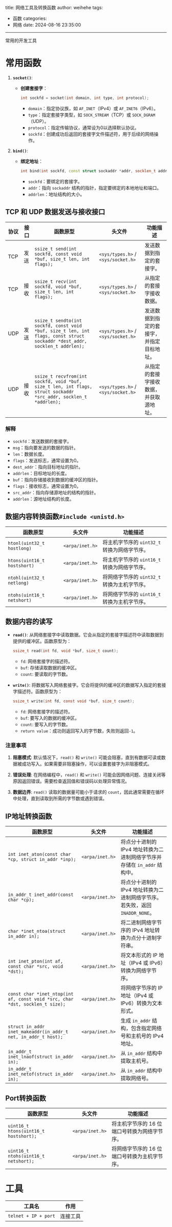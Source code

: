 title: 网络工具及转换函数
author: weihehe
tags:
  - 函数
categories:
  - 网络
date: 2024-08-16 23:35:00
---
常用的开发工具
<!--more-->

# 常用函数


1. **`socket()`**:
   - **创建套接字**：
     ```cpp
     int sockfd = socket(int domain, int type, int protocol);
     ```
     - `domain`：指定协议族，如 `AF_INET`（IPv4）或 `AF_INET6`（IPv6）。
     - `type`：指定套接字类型，如 `SOCK_STREAM`（TCP）或 `SOCK_DGRAM`（UDP）。
     - `protocol`：指定传输协议，通常设为0以选择默认协议。
     - `sockfd`：创建成功后返回的套接字文件描述符，用于后续的网络操作。

2. **`bind()`**:
   - **绑定地址**：
     ```cpp
     int bind(int sockfd, const struct sockaddr *addr, socklen_t addrlen);
     ```
     - `sockfd`：要绑定的套接字。
     - `addr`：指向 `sockaddr` 结构的指针，指定要绑定的本地地址和端口。
     - `addrlen`：地址结构的大小。



## TCP 和 UDP 数据发送与接收接口

| 协议 | 接口   | 函数原型                                                     | 头文件             | 功能描述                                      |
|------|--------|--------------------------------------------------------------|--------------------|---------------------------------------------|
| TCP  | 发送   | `ssize_t send(int sockfd, const void *buf, size_t len, int flags);` | `<sys/types.h>` / `<sys/socket.h>` | 发送数据到指定的套接字。                       |
| TCP  | 接收   | `ssize_t recv(int sockfd, void *buf, size_t len, int flags);` | `<sys/types.h>` / `<sys/socket.h>` | 从指定的套接字接收数据。                       |
| UDP  | 发送   | `ssize_t sendto(int sockfd, const void *buf, size_t len, int flags, const struct sockaddr *dest_addr, socklen_t addrlen);` | `<sys/types.h>` / `<sys/socket.h>` | 发送数据到指定的套接字，并指定目标地址。     |
| UDP  | 接收   | `ssize_t recvfrom(int sockfd, void *buf, size_t len, int flags, struct sockaddr *src_addr, socklen_t *addrlen);` | `<sys/types.h>` / `<sys/socket.h>` | 从指定的套接字接收数据，并获取源地址。       |

### 解释

- `sockfd`：发送数据的套接字。
- `msg`：指向要发送的数据的指针。
- `len`：数据长度。
- `flags`：发送标志，通常设置为0。
- `dest_addr`：指向目标地址的指针。
- `addrlen`：目标地址的长度。
- `buf`：指向存储接收到数据的缓冲区的指针。
- `flags`：接收标志，通常设置为0。
- `src_addr`：指向存储源地址的结构的指针。
- `addrlen`：源地址结构的长度。
    

## 数据内容转换函数`#include <unistd.h>`

| 函数原型                 | 头文件           | 功能描述                                           |
|--------------------------|------------------|----------------------------------------------------|
| `htonl(uint32_t hostlong)` | `<arpa/inet.h>`  | 将主机字节序的 `uint32_t` 转换为网络字节序。         |
| `htons(uint16_t hostshort)` | `<arpa/inet.h>`  | 将主机字节序的 `uint16_t` 转换为网络字节序。         |
| `ntohl(uint32_t netlong)` | `<arpa/inet.h>`  | 将网络字节序的 `uint32_t` 转换为主机字节序。         |
| `ntohs(uint16_t netshort)` | `<arpa/inet.h>`  | 将网络字节序的 `uint16_t` 转换为主机字节序。         |

## 数据内容的读写

- **`read()`**: 从网络套接字中读取数据。它会从指定的套接字描述符中读取数据到提供的缓冲区。函数原型为：
  ```c
  ssize_t read(int fd, void *buf, size_t count);
  ```
  - `fd`: 网络套接字的描述符。
  - `buf`: 存储读取数据的缓冲区。
  - `count`: 要读取的字节数。

- **`write()`**: 将数据写入网络套接字。它会将提供的缓冲区的数据写入指定的套接字描述符。函数原型为：
  ```c
  ssize_t write(int fd, const void *buf, size_t count);
  ```
  - `fd`: 网络套接字的描述符。
  - `buf`: 要写入的数据的缓冲区。
  - `count`: 要写入的字节数。
  - `return value`：成功则返回写入的字节数，失败则返回`-1`。

### 注意事项
1. **阻塞模式**: 默认情况下，`read()` 和 `write()` 可能会阻塞，直到有数据可读或数据被成功写入。如果需要非阻塞操作，可以设置套接字为非阻塞模式。
   
2. **错误处理**: 在网络编程中，`read()` 和 `write()` 可能会因网络问题、连接关闭等原因返回错误。需要检查返回值和错误码以处理异常情况。

3. **数据边界**: `read()` 读取的数据量可能小于请求的 `count`，因此通常需要在循环中处理，直到读取到所需的字节数或遇到错误。


## IP地址转换函数

| 函数原型                                | 头文件          | 功能描述                                                                 |
|-----------------------------------------|-----------------|--------------------------------------------------------------------------|
| `int inet_aton(const char *cp, struct in_addr *inp);` | `<arpa/inet.h>` | 将点分十进制的 IPv4 地址转换为二进制网络字节序并存储在 `in_addr` 结构中。 |
| `in_addr_t inet_addr(const char *cp);`  | `<arpa/inet.h>` | 将点分十进制的 IPv4 地址转换为二进制网络字节序。若失败，返回 `INADDR_NONE`。 |
| `char *inet_ntoa(struct in_addr in);`   | `<arpa/inet.h>` | 将二进制网络字节序的 IPv4 地址转换为点分十进制字符串。                     |
| `int inet_pton(int af, const char *src, void *dst);` | `<arpa/inet.h>` | 将文本形式的 IP 地址（IPv4 或 IPv6）转换为网络字节序。                    |
| `const char *inet_ntop(int af, const void *src, char *dst, socklen_t size);` | `<arpa/inet.h>` | 将网络字节序的 IP 地址（IPv4 或 IPv6）转换为文本形式。                    |
| `struct in_addr inet_makeaddr(in_addr_t net, in_addr_t host);` | `<arpa/inet.h>` | 生成 `in_addr` 结构，包含指定网络号和主机号的 IPv4 地址。               |
| `in_addr_t inet_lnaof(struct in_addr in);` | `<arpa/inet.h>` | 从 `in_addr` 结构中提取主机号。                                          |
| `in_addr_t inet_netof(struct in_addr in);` | `<arpa/inet.h>` | 从 `in_addr` 结构中提取网络号。                                          |
                                     

## Port转换函数

| 函数原型                    | 头文件          | 功能描述                                           |
|-----------------------------|-----------------|----------------------------------------------------|
| `uint16_t htons(uint16_t hostshort);` | `<arpa/inet.h>` | 将主机字节序的 16 位端口号转换为网络字节序。        |
| `uint16_t ntohs(uint16_t netshort);`  | `<arpa/inet.h>` | 将网络字节序的 16 位端口号转换为主机字节序。        |



# 工具

| 工具名 | 作用 |
|----|-----|
|`telnet + IP + port`|连接工具|